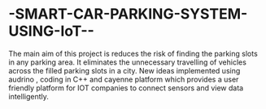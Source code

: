 # -SMART-CAR-PARKING-SYSTEM-USING-IoT--
 The main aim of this project is reduces the risk of finding the parking slots in any parking area.   It eliminates the unnecessary travelling of vehicles across the filled parking slots in a city.   New ideas implemented using audrino , coding in C++ and cayenne platform  which provides a user friendly platform for IOT companies to connect sensors and view data intelligently. 
